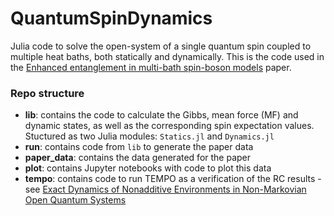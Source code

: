 # QuantumSpinDynamics
Julia code to solve the open-system of a single quantum spin coupled to multiple heat baths, both statically and dynamically. This is the code used in the [Enhanced entanglement in multi-bath spin-boson models](https://arxiv.org/abs/2306.11036) paper.

### Repo structure

* **lib**: contains the code to calculate the Gibbs, mean force (MF) and dynamic states, as well as the corresponding spin expectation values. Stuctured as two Julia modules: ```Statics.jl``` and ```Dynamics.jl```
* **run**: contains code from ```lib``` to generate the paper data
* **paper_data**: contains the data generated for the paper
* **plot**: contains Jupyter notebooks with code to plot this data
* **tempo**: contains code to run TEMPO as a verification of the RC results - see [Exact Dynamics of Nonadditive Environments in Non-Markovian Open Quantum Systems](https://journals.aps.org/prxquantum/abstract/10.1103/PRXQuantum.3.010321)
